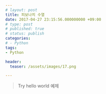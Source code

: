 ```yaml
---
# layout: post
title: 피보나치 수열
date: 2017-04-27 23:15:56.000000000 +09:00
# type: post
# published: true
# status: publish
categories:
# - Python
tags:
- Python

header:
  teaser: /assets/images/17.png

---
```

<p><script src="https://gist.github.com/nck2/c72fbe9c9530968f70a9262de592cf5c.js"></script></p>

> Try hello world 예제
